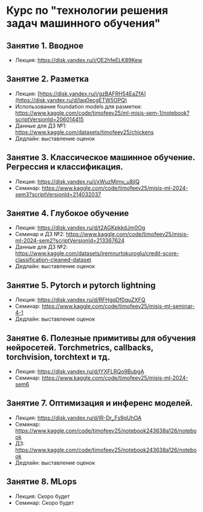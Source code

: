# Курс по "технологии решения задач машинного обучения"

## Занятие 1. Вводное

- Лекция: https://disk.yandex.ru/i/OE2hfeELK89Kew

## Занятие 2. Разметка

- Лекция: [https://disk.yandex.ru/i/gzBAFRH54EaZfA](https://disk.yandex.ru/d/laq0ecgETW5OPQ)
- Использование foundation models для разметки: https://www.kaggle.com/code/timofeev25/ml-misis-sem-1/notebook?scriptVersionId=206014415
- Данные для ДЗ №1: https://www.kaggle.com/datasets/timofeev25/chickens
- Дедлайн: выставление оценок


## Занятие 3. Классическое машинное обучение. Регрессия и классификация.

- Лекция: https://disk.yandex.ru/i/xWuzMimv_u8jlQ
- Семинар: https://www.kaggle.com/code/timofeev25/misis-ml-2024-sem3?scriptVersionId=214032037

## Занятие 4. Глубокое обучение

- Лекция: https://disk.yandex.ru/d/t2AGKpkkdJm0Og
- Семинар и ДЗ №2: https://www.kaggle.com/code/timofeev25/misis-ml-2024-sem2?scriptVersionId=213367624
- Данные для ДЗ №2: https://www.kaggle.com/datasets/iremnurtokuroglu/credit-score-classification-cleaned-dataset
- Дедлайн: выставление оценок

## Занятие 5. Pytorch и pytorch lightning

- Лекция: https://disk.yandex.ru/d/RFHgqDf0quZXFQ
- Семинар: https://www.kaggle.com/code/timofeev25/misis-ml-seminar-4-1
- Дедлайн: выставление оценок

## Занятие 6. Полезные примитивы для обучения нейросетей. Torchmetrics, callbacks, torchvision, torchtext и тд.

- Лекция: https://disk.yandex.ru/d/IYXFLRQo9BubgA
- Семинар: https://www.kaggle.com/code/timofeev25/misis-ml-2024-sem6

## Занятие 7. Оптимизация и инференс моделей.  
- Лекция: https://disk.yandex.ru/d/IR-Dr_Fs9qUhOA
- Семинар: https://www.kaggle.com/code/timofeev25/notebook243638a126/notebook
- ДЗ: https://www.kaggle.com/code/timofeev25/notebook243638a126/notebook
- Дедлайн: выставление оценок

## Занятие 8. MLops
- Лекция: Скоро будет
- Семинар: Скоро будет
